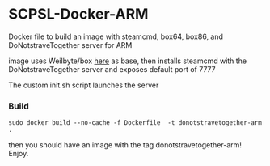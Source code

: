# SCPSL-Docker-ARM

Docker file to build an image with steamcmd, box64, box86, and DoNotstraveTogether server for ARM

image uses Weilbyte/box [here](https://github.com/Weilbyte/box)  as base, then installs steamcmd with the DoNotstraveTogether server and exposes default port of 7777

The custom init.sh script launches the server

### Build

`sudo docker build --no-cache -f Dockerfile  -t donotstravetogether-arm .`

then you should have an image with the tag donotstravetogether-arm! Enjoy.
